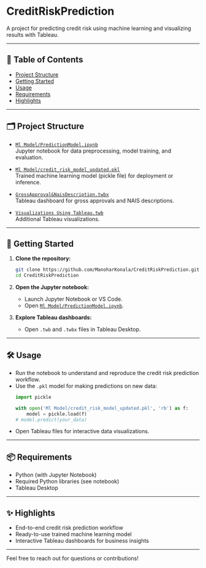 # CreditRiskPrediction

A project for predicting credit risk using machine learning and visualizing results with Tableau.

---

## 📂 Table of Contents

- [Project Structure](#project-structure)
- [Getting Started](#getting-started)
- [Usage](#usage)
- [Requirements](#requirements)
- [Highlights](#highlights)

---

## 🗂 Project Structure

- [`Ml Model/PredictionModel.ipynb`](https://github.com/ManoharKonala/CreditRiskPrediction/blob/main/Ml%20Model/PredictionModel.ipynb)  
  Jupyter notebook for data preprocessing, model training, and evaluation.

- [`Ml Model/credit_risk_model_updated.pkl`](https://github.com/ManoharKonala/CreditRiskPrediction/blob/main/Ml%20Model/credit_risk_model_updated.pkl)  
  Trained machine learning model (pickle file) for deployment or inference.

- [`GrossApproval&NaisDescription.twbx`](https://github.com/ManoharKonala/CreditRiskPrediction/blob/main/GrossApproval%26NaisDescription.twbx)  
  Tableau dashboard for gross approvals and NAIS descriptions.

- [`Visualizations Using Tableau.twb`](https://github.com/ManoharKonala/CreditRiskPrediction/blob/main/Visualizations%20Using%20Tableau.twb)  
  Additional Tableau visualizations.

---

## 🚀 Getting Started

1. **Clone the repository:**
   ```bash
   git clone https://github.com/ManoharKonala/CreditRiskPrediction.git
   cd CreditRiskPrediction
   ```

2. **Open the Jupyter notebook:**
   - Launch Jupyter Notebook or VS Code.
   - Open [`Ml Model/PredictionModel.ipynb`](https://github.com/ManoharKonala/CreditRiskPrediction/blob/main/Ml%20Model/PredictionModel.ipynb).

3. **Explore Tableau dashboards:**
   - Open `.twb` and `.twbx` files in Tableau Desktop.

---

## 🛠 Usage

- Run the notebook to understand and reproduce the credit risk prediction workflow.
- Use the `.pkl` model for making predictions on new data:
  ```python
  import pickle

  with open('Ml Model/credit_risk_model_updated.pkl', 'rb') as f:
      model = pickle.load(f)
  # model.predict(your_data)
  ```
- Open Tableau files for interactive data visualizations.

---

## 📦 Requirements

- Python (with Jupyter Notebook)
- Required Python libraries (see notebook)
- Tableau Desktop

---

## ✨ Highlights

- End-to-end credit risk prediction workflow
- Ready-to-use trained machine learning model
- Interactive Tableau dashboards for business insights

---

Feel free to reach out for questions or contributions!
